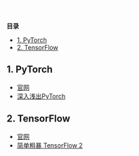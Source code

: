 <!-- Awesome Resources -->
<!-- website: https://cjqshu.github.io/ -->

<center><font color=white size=4>
网站导航
</font></center>

**目录** 
<!-- Table of Contents -->

- [1. PyTorch](#1-pytorch)
- [2. TensorFlow](#2-tensorflow)

## 1. PyTorch

- [官网](https://pytorch.org/)
- [深入浅出PyTorch](https://datawhalechina.github.io/thorough-pytorch/)


## 2. TensorFlow

- [官网](https://www.tensorflow.org/?hl=zh-cn)
- [简单粗暴 TensorFlow 2](https://tf.wiki/zh_hans/)

